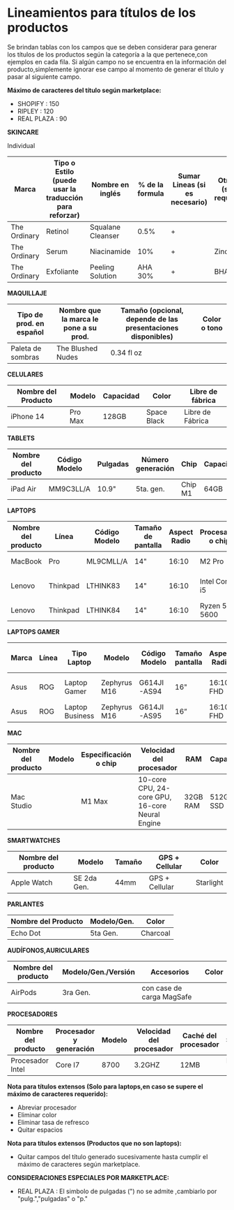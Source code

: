 # Lineamientos para títulos de los productos

Se brindan tablas con los campos que se deben considerar para generar los títulos de los productos según la categoría a la que pertenece,con ejemplos en cada fila. Si algún campo no se encuentra en la información del producto,simplemente ignorar ese campo al momento de generar el título y pasar al siguiente campo.

**Máximo de caracteres del título según marketplace:** 

- SHOPIFY : 150
- RIPLEY  : 120
- REAL PLAZA  : 90

**SKINCARE**

Individual

| Marca  | Tipo o Estilo (puede usar la traducción para reforzar) | Nombre en inglés | % de la formula | Sumar Lineas (si es necesario) | Otro % (si lo requiere) | Contenido (ml, gr, etc.) (junto) |
| --- | --- | --- | --- | --- | --- | --- |
| The Ordinary | Retinol | Squalane Cleanser | 0.5% | + |  | 50ml |
| The Ordinary | Serum | Niacinamide | 10% | + | Zinc 1% | 30ml |
| The Ordinary | Exfoliante  | Peeling Solution | AHA 30% | + | BHA 2% | 30ml |

**MAQUILLAJE**

| Tipo de prod. en español | Nombre que la marca le pone a su prod. | Tamaño (opcional, depende de las presentaciones disponibles) | Color o tono |
| --- | --- | --- | --- |
| Paleta de sombras | The Blushed Nudes | 0.34 fl oz |  |

**CELULARES**

| Nombre del Producto | Modelo | Capacidad | Color | Libre de fábrica |
| --- | --- | --- | --- | --- |
| iPhone 14 | Pro Max | 128GB | Space Black | Libre de Fábrica |

**TABLETS**

| Nombre del producto | Código Modelo | Pulgadas | Número generación | Chip | Capacidad | Wi-Fi / Cellular | Color |
| --- | --- | --- | --- | --- | --- | --- | --- |
| iPad Air | MM9C3LL/A | 10.9"  | 5ta. gen. | Chip M1 | 64GB | Wi-Fi | Rosado |

**LAPTOPS**

| Nombre del producto | Línea | Código Modelo | Tamaño de pantalla | Aspect Radio | Procesador o chip | RAM | Almacenamiento | Detalles Especiales | Color |
| --- | --- | --- | --- | --- | --- | --- | --- | --- | --- |
| MacBook     | Pro | ML9CMLL/A | 14" | 16:10 | M2 Pro | 16GB RAM | 1TB SSD |  | Space Gray |
| Lenovo | Thinkpad | LTHINK83 | 14" | 16:10 | Intel Core i5 | 16GB RAM | 512GB SSD | Batería dura 20 horas | Black |
| Lenovo     | Thinkpad | LTHINK84 | 14" | 16:10 | Ryzen 5 5600 | 16GB RAM | 512GB SSD  | Killer WIFI | Black |

**LAPTOPS GAMER**

| Marca | Línea | Tipo Laptop | Modelo | Código Modelo | Tamaño pantalla | Aspect Radio | Tasa de refresco | Procesador | RAM | SSD | Tarjeta de video | Detalles Especiales | Color | Año |
| --- | --- | --- | --- | --- | --- | --- | --- | --- | --- | --- | --- | --- | --- | --- |
| Asus | ROG | Laptop Gamer | Zephyrus M16 | G614JI-AS94 | 16" | 16:10 FHD | 165HZ | Intel Core i9/ Ryzen 7 5600  | 16GB RAM | 1TB SSD | RTX 3060TI | RGB Keyboard | Black | (2022) |
| Asus | ROG | Laptop Business | Zephyrus M16 | G614JI-AS95 | 16” | 16:10 FHD | 165HZ | R7 5600 | 16GB RAM | 1TB SSD | RTX 3060TI | Killer Wifi 6 |  | (2023) |


**MAC**

| Nombre del producto | Modelo | Especificación o chip | Velocidad del procesador | RAM | Capacidad | Color |
| --- | --- | --- | --- | --- | --- | --- |
| Mac Studio |  | M1 Max | 10-core CPU, 24-core GPU, 16-core Neural Engine | 32GB RAM | 512GB SSD | Silver |

**SMARTWATCHES**

| Nombre del producto | Modelo | Tamaño | GPS + Cellular | Color |
| --- | --- | --- | --- | --- |
| Apple Watch | SE 2da Gen. | 44mm | GPS + Cellular | Starlight |

**PARLANTES**

| Nombre del Producto | Modelo/Gen. | Color |
| --- | --- | --- |
| Echo Dot | 5ta Gen. | Charcoal |

**AUDÍFONOS,AURICULARES**

| Nombre del producto | Modelo/Gen./Versión | Accesorios | Color |
| --- | --- | --- | --- |
| AirPods | 3ra Gen. | con case de carga MagSafe |  |

**PROCESADORES**

| Nombre del producto | Procesador y generación | Modelo | Velocidad del procesador | Caché del procesador | Socket |
| --- | --- | --- | --- | --- | --- |
| Procesador Intel | Core I7 | 8700 | 3.2GHZ | 12MB | LGA 1151 |



**Nota para títulos extensos (Solo para laptops,en caso se supere el máximo de caracteres requerido):** 

- Abreviar procesador
- Eliminar color
- Eliminar tasa de refresco
- Quitar espacios

**Nota para títulos extensos (Productos que no son laptops):** 

- Quitar campos del título generado sucesivamente hasta cumplir el máximo de caracteres según marketplace.

**CONSIDERACIONES ESPECIALES POR MARKETPLACE:** 

- REAL PLAZA : El simbolo de pulgadas (") no se admite ,cambiarlo por "pulg.","pulgadas" o "p."
